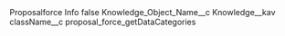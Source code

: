 <!---
 Copyright (c) 2018, salesforce.com, inc., 
  All rights reserved. 
 SPDX-License-Identifier: BSD-3-Clause 
 For full license text, see the LICENSE file in the repo root or https: //opensource.org/licenses/BSD-3-Clause
-->

<?xml version="1.0" encoding="UTF-8"?>
<CustomMetadata xmlns="http://soap.sforce.com/2006/04/metadata" xmlns:xsi="http://www.w3.org/2001/XMLSchema-instance" xmlns:xsd="http://www.w3.org/2001/XMLSchema">
    <label>Proposalforce Info</label>
    <protected>false</protected>
    <values>
        <field>Knowledge_Object_Name__c</field>
        <value xsi:type="xsd:string">Knowledge__kav</value>
    </values>
    <values>
        <field>className__c</field>
        <value xsi:type="xsd:string">proposal_force_getDataCategories</value>
    </values>
</CustomMetadata>
